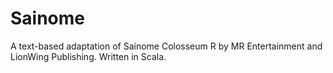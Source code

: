 # Sainome
A text-based adaptation of Sainome Colosseum R by MR Entertainment and LionWing Publishing. Written in Scala.
